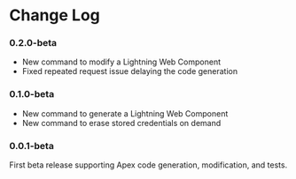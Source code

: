 # Change Log

### 0.2.0-beta

- New command to modify a Lightning Web Component
- Fixed repeated request issue delaying the code generation

### 0.1.0-beta

- New command to generate a Lightning Web Component
- New command to erase stored credentials on demand

### 0.0.1-beta

First beta release supporting Apex code generation, modification, and tests.